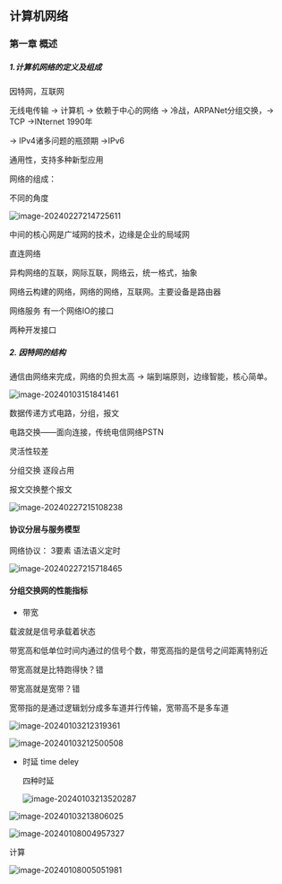 ## 计算机网络

### 第一章 概述
##### 1.计算机网络的定义及组成


因特网，互联网

无线电传输 -> 计算机 -> 依赖于中心的网络 ->  冷战，ARPANet分组交换，->  TCP ->INternet 1990年

-> IPv4诸多问题的瓶颈期 ->IPv6 



通用性，支持多种新型应用



网络的组成：

不同的角度

![image-20240227214725611](/home/bullet/snap/typora/86/.config/Typora/typora-user-images/image-20240227214725611.png)

中间的核心网是广域网的技术，边缘是企业的局域网



直连网络

异构网络的互联，网际互联，网络云，统一格式，抽象

网络云构建的网络，网络的网络，互联网。主要设备是路由器

网络服务 有一个网络IO的接口

两种开发接口

##### 2. 因特网的结构

通信由网络来完成，网络的负担太高 ->  端到端原则，边缘智能，核心简单。

![image-20240103151841461](/home/bullet/snap/typora/86/.config/Typora/typora-user-images/image-20240103151841461.png)

数据传递方式电路，分组，报文

电路交换——面向连接，传统电信网络PSTN

灵活性较差

分组交换 逐段占用

报文交换整个报文

![image-20240227215108238](/home/bullet/snap/typora/86/.config/Typora/typora-user-images/image-20240227215108238.png)

#### 协议分层与服务模型

网络协议： 3要素 语法语义定时

![image-20240227215718465](/home/bullet/snap/typora/86/.config/Typora/typora-user-images/image-20240227215718465.png)



#### 分组交换网的性能指标

- 带宽

载波就是信号承载着状态

带宽高和低单位时间内通过的信号个数，带宽高指的是信号之间距离特别近

带宽高就是比特跑得快？错

带宽高就是宽带？错   

宽带指的是通过逻辑划分成多车道并行传输，宽带高不是多车道

![image-20240103212319361](/home/bullet/snap/typora/86/.config/Typora/typora-user-images/image-20240103212319361.png)

![image-20240103212500508](/home/bullet/snap/typora/86/.config/Typora/typora-user-images/image-20240103212500508.png)

- 时延 time deley

  四种时延

  ![image-20240103213520287](/home/bullet/snap/typora/86/.config/Typora/typora-user-images/image-20240103213520287.png)

![image-20240103213806025](/home/bullet/snap/typora/86/.config/Typora/typora-user-images/image-20240103213806025.png)

![image-20240108004957327](/home/bullet/snap/typora/86/.config/Typora/typora-user-images/image-20240108004957327.png)

计算

![image-20240108005051981](/home/bullet/snap/typora/86/.config/Typora/typora-user-images/image-20240108005051981.png)
